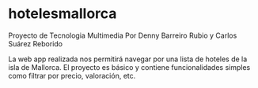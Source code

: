 # hotelesmallorca
Proyecto de Tecnologia Multimedia
Por Denny Barreiro Rubio y Carlos Suárez Reborido

La web app realizada nos permitirá navegar por una lista de hoteles de la isla de Mallorca.
El proyecto es básico y contiene funcionalidades simples como filtrar por precio, valoración, etc.
